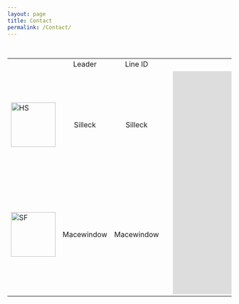```yaml
---
layout: page
title: Contact
permalink: /Contact/
---
```


<table>
<!-- First row -->
<tr>
  <td></td>
  <td align="center">Leader</td>
  <td align="center">Line ID</td>
  <td></td>
  <td></td>
</tr>
<!-- Second row -->
<tr>
    <td><img src="{{ site.url }}/assets/HSSlogon.jpg" alt="HS" width="100" height="100" border="0"></td>
    <td align="center">Silleck</td>
    <td align="center">Silleck</td>
    <td></td>
    <td rowspan="3"><iframe src="https://discordapp.com/widget?id=246602581957148673&theme=dark" width="350" height="500" allowtransparency="true" frameborder="0"></iframe></td>
</tr>
<!-- Third row -->
<tr>
    <td><img src="{{ site.url }}/assets/SFSlogon.jpg" alt="SF" width="100" height="100" border="0"></td>
    <td align="center">   Macewindow   </td>
    <td align="center">   Macewindow   </td>
    <td></td>
</tr>
<!-- Fourth row -->
<tr>
    <td></td>
    <td></td>
    <td></td>
</tr>

</table>
